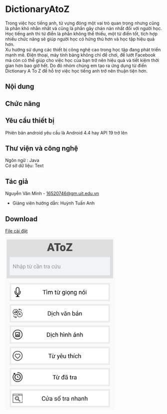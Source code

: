 # DictionaryAtoZ
Trong việc học tiếng anh, từ vựng đóng một vai trò quan trọng nhưng cũng là phần khó nhằn nhất và cũng là phần gây chán nản nhất đối với người học. Học tiếng anh thì từ điển là phần không thể thiếu, một từ điển tốt, tích hợp nhiều chức năng sẽ giúp người học có hứng thú hơn và học tập hiệu quả hơn.                                                                                                
Xu hướng sử dụng các thiết bị công nghệ cao trong học tập đang phát triển mạnh mẽ. Điện thoại, máy tính bảng không chỉ để chơi, để lướt Facebook mà còn có thể giúp cho việc học của bạn trở nên hiệu quả và tiết kiệm thời gian hơn bao giờ hết. Do đó nhóm chúng em tạo ra ứng dụng từ điển Dictionary A To Z để hỗ trợ việc học tiếng anh trở nên thuận tiện hơn.
## Nội dung


## Chức năng
## Yêu cầu thiết bị
Phiên bản android yêu cầu là Android 4.4 hay API 19 trở lên
## Thư viện và công nghệ
Ngôn ngữ : Java                                                                                                                         
Cơ sở dữ liệu: Text
## Tác giả
Nguyễn Văn Minh - 16520746@gm.uit.edu.vn
* Giảng viên hướng dẫn: Huỳnh Tuấn Anh
## Download
[File cài đặt](https://drive.google.com/file/d/1UBkDtACueSeBQRx7hHgeaRqLskix7Yna/view?usp=sharing)


![alt text](https://github.com/minilog/Picture/blob/master/1.Giao%20di%E1%BB%87n%20Menu%20l%E1%BB%B1a%20ch%E1%BB%8Dn.png "Logo Title Text 1")

